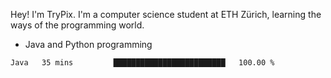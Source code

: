 Hey! I'm TryPix. I'm a computer science student at ETH Zürich, learning the ways of the programming world. 

- Java and Python programming


<!--START_SECTION:waka-->

```text
Java   35 mins         █████████████████████████   100.00 %
```

<!--END_SECTION:waka-->
